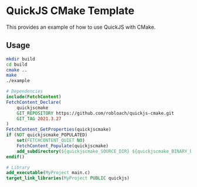# QuickJS CMake Template

This provides an example of how to use QuickJS with CMake.

## Usage

``` bash
mkdir build
cd build
cmake ..
make
./example
```

``` cmake
# Dependencies
include(FetchContent)
FetchContent_Declare(
    quickjscmake
    GIT_REPOSITORY https://github.com/robloach/quickjs-cmake.git
    GIT_TAG 2021.3.27
)
FetchContent_GetProperties(quickjscmake)
if (NOT quickjscmake_POPULATED)
    set(FETCHCONTENT_QUIET NO)
    FetchContent_Populate(quickjscmake)
    add_subdirectory(${quickjscmake_SOURCE_DIR} ${quickjscmake_BINARY_DIR})
endif()

# Library
add_executable(MyProject main.c)
target_link_libraries(MyProject PUBLIC quickjs)
```
